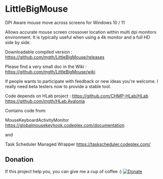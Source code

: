 # LittleBigMouse
DPI Aware mouse move across screens for Windows 10 / 11

Allows accurate mouse screen crossover location within multi dpi monitors environment. It is typically useful when using a 4k monitor and a full HD side by side.

Downloadable compiled version : https://github.com/mgth/LittleBigMouse/releases

Please find a very small doc in the Wiki : https://github.com/mgth/LittleBigMouse/wiki

If people wants to participate with feedback or new ideas you're welcome. I really need beta testers now to provide a stable tool.

Code depends on HLab project : 
https://github.com/CHMP-HLab/HLab
https://github.com/mgth/HLab.Avalonia

Contains code from:

MouseKeyboardActivityMonitor
https://globalmousekeyhook.codeplex.com/documentation

and 

Task Scheduler Managed Wrapper
https://taskscheduler.codeplex.com/

## Donation
If this project help you, you can give me a cup of coffee :) 
[![Donate](https://img.shields.io/badge/Donate-PayPal-green.svg)](https://www.paypal.com/cgi-bin/webscr?cmd=_donations&business=YLGYPSHWTQ5UW&lc=FR&item_name=Mgth&currency_code=EUR&bn=PP%2dDonationsBF%3abtn_donateCC_LG%2egif%3aNonHosted)

